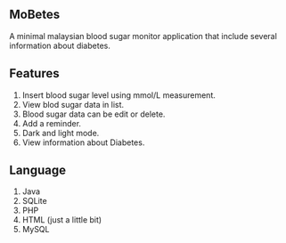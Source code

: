 ## MoBetes
A minimal malaysian blood sugar monitor application that include several information about diabetes. 

## Features
1. Insert blood sugar level using mmol/L measurement.
2. View blod sugar data in list.
3. Blood sugar data can be edit or delete.
4. Add a reminder.
5. Dark and light mode.
6. View information about Diabetes.

## Language
1. Java
2. SQLite
3. PHP
4. HTML (just a little bit)
5. MySQL
